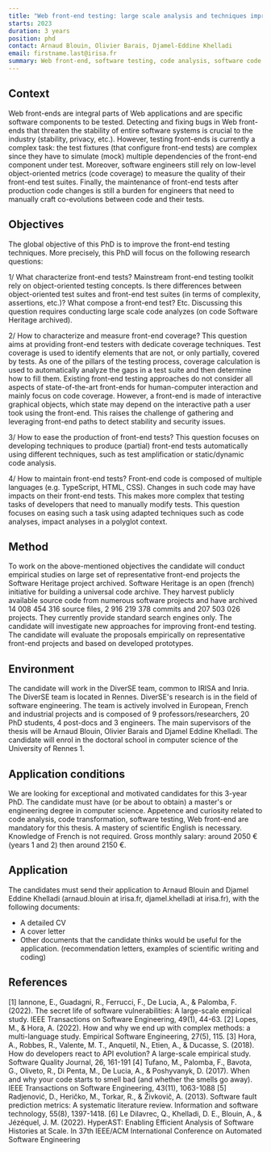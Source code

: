 ```yaml
---
title: "Web front-end testing: large scale analysis and techniques improvement"
starts: 2023
duration: 3 years
position: phd
contact: Arnaud Blouin, Olivier Barais, Djamel-Eddine Khelladi
email: firstname.last@irisa.fr
summary: Web front-end, software testing, code analysis, software code history, empirical study, software security, test generation, test amplification, UI coverage
---
```

## Context

Web front-ends are integral parts of Web applications and are specific software components to be tested. Detecting and fixing bugs in Web front-ends that threaten the stability of entire software systems is crucial to the industry (stability, privacy, etc.). However, testing front-ends is currently a complex task: the test fixtures (that configure front-end tests) are complex since they have to simulate (mock) multiple dependencies of the front-end component under test. Moreover, software engineers still rely on low-level object-oriented metrics (code coverage) to measure the quality of their front-end test suites. Finally, the maintenance of front-end tests after production code changes is still a burden for engineers that need to manually craft co-evolutions between code and their tests.


## Objectives

The global objective of this PhD is to improve the front-end testing techniques.
More precisely, this PhD will focus on the following research questions:

1/ What characterize front-end tests? Mainstream front-end testing toolkit rely on object-oriented testing concepts. Is there differences between object-oriented test suites and front-end test suites (in terms of complexity, assertions, etc.)? What compose a front-end test? Etc. Discussing this question requires conducting large scale code analyzes (on code Software Heritage archived).

2/ How to characterize and measure front-end coverage? This question aims at providing front-end testers with dedicate coverage techniques. Test coverage is used to identify elements that are not, or only partially, covered by tests. As one of the pillars of the testing process, coverage calculation is used to automatically analyze the gaps in a test suite and then determine how to fill them. Existing front-end testing approaches do not consider all aspects of state-of-the-art front-ends for human-computer interaction and mainly focus on code coverage. However, a front-end is made of interactive graphical objects, which state may depend on the interactive path a user took using the front-end. This raises the challenge of gathering and leveraging front-end paths to detect stability and security issues.


3/ How to ease the production of front-end tests? This question focuses on developing techniques to produce (partial) front-end tests automatically using different techniques, such as test amplification or static/dynamic code analysis.


4/ How to maintain front-end tests? Front-end code is composed of multiple languages (e.g. TypeScript, HTML, CSS). Changes in such code may have impacts on their front-end tests. This makes more complex that testing tasks of developers that need to manually modify tests. This question focuses on easing such a task using adapted techniques such as code analyses, impact analyses in a polyglot context.


## Method

To work on the above-mentioned objectives the candidate will conduct empirical studies on large set of representative front-end projects the Software Heritage project archived. Software Heritage is an open (french) initiative for building a universal code archive. They harvest publicly available source code from numerous software projects and have archived 14 008 454 316 source files, 2 916 219 378 commits and 207 503 026 projects. They currently provide standard search engines only. The candidate will investigate new approaches for improving front-end testing. The candidate will evaluate the proposals empirically on representative front-end projects and based on developed prototypes.



## Environment

The candidate will work in the DiverSE team, common to IRISA and Inria. The DiverSE team is located in Rennes. DiverSE's research is in the field of software engineering. The team is actively involved in European, French and industrial projects and is composed of 9 professors/researchers, 20 PhD students, 4 post-docs and 3 engineers. The main supervisors of the thesis will be Arnaud Blouin, Olivier Barais and Djamel Eddine Khelladi. The candidate will enrol in the doctoral school in computer science of the University of Rennes 1.


## Application conditions

We are looking for exceptional and motivated candidates for this 3-year PhD. The candidate must have (or be about to obtain) a master's or engineering degree in computer science. Appetence and curiosity related to code analysis, code transformation, software testing, Web front-end are mandatory for this thesis. A mastery of scientific English is necessary. Knowledge of French is not required. Gross monthly salary: around 2050 € (years 1 and 2) then around 2150 €.


## Application

The candidates must send their application to Arnaud Blouin and Djamel Eddine Khelladi (arnaud.blouin at irisa.fr, djamel.khelladi at irisa.fr), with the following documents:
- A detailed CV
- A cover letter
- Other documents that the candidate thinks would be useful for the application. (recommendation letters, examples of scientific writing and coding)


## References

[1] Iannone, E., Guadagni, R., Ferrucci, F., De Lucia, A., & Palomba, F. (2022). The secret life of software vulnerabilities: A large-scale empirical study. IEEE Transactions on Software Engineering, 49(1), 44-63.
[2] Lopes, M., & Hora, A. (2022). How and why we end up with complex methods: a multi-language study. Empirical Software Engineering, 27(5), 115.
[3] Hora, A., Robbes, R., Valente, M. T., Anquetil, N., Etien, A., & Ducasse, S. (2018). How do developers react to API evolution? A large-scale empirical study. Software Quality Journal, 26, 161-191
[4] Tufano, M., Palomba, F., Bavota, G., Oliveto, R., Di Penta, M., De Lucia, A., & Poshyvanyk, D. (2017). When and why your code starts to smell bad (and whether the smells go away). IEEE Transactions on Software Engineering, 43(11), 1063-1088
[5] Radjenović, D., Heričko, M., Torkar, R., & Živkovič, A. (2013). Software fault prediction metrics: A systematic literature review. Information and software technology, 55(8), 1397-1418.
[6] Le Dilavrec, Q., Khelladi, D. E., Blouin, A., & Jézéquel, J. M. (2022). HyperAST: Enabling Efficient Analysis of Software Histories at Scale. In 37th IEEE/ACM International Conference on Automated Software Engineering
